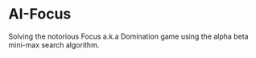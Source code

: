 # AI-Focus

Solving the notorious Focus a.k.a Domination game using the alpha beta mini-max search algorithm.
